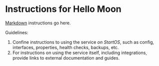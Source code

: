 # Instructions for Hello Moon

[Markdown](https://www.markdownguide.org/basic-syntax) instructions go here.

Guidelines:

1. Confine instructions to using the service _on StartOS_, such as config, interfaces, properties, health checks, backups, etc.
1. For instructions on using the service itself, including integrations, provide links to external documentation and guides.
